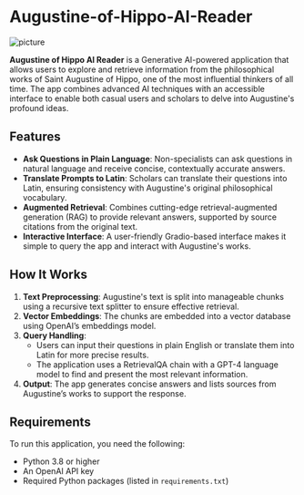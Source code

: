 # Augustine-of-Hippo-AI-Reader
![picture](https://github.com/user-attachments/assets/b3c23916-1aa7-4c43-aa0e-618554b1c783)

**Augustine of Hippo AI Reader** is a Generative AI-powered application that allows users to explore and retrieve information from the philosophical works of Saint Augustine of Hippo, one of the most influential thinkers of all time. The app combines advanced AI techniques with an accessible interface to enable both casual users and scholars to delve into Augustine's profound ideas.

## Features

- **Ask Questions in Plain Language**: Non-specialists can ask questions in natural language and receive concise, contextually accurate answers.
- **Translate Prompts to Latin**: Scholars can translate their questions into Latin, ensuring consistency with Augustine's original philosophical vocabulary.
- **Augmented Retrieval**: Combines cutting-edge retrieval-augmented generation (RAG) to provide relevant answers, supported by source citations from the original text.
- **Interactive Interface**: A user-friendly Gradio-based interface makes it simple to query the app and interact with Augustine's works.

## How It Works

1. **Text Preprocessing**: Augustine's text is split into manageable chunks using a recursive text splitter to ensure effective retrieval.
2. **Vector Embeddings**: The chunks are embedded into a vector database using OpenAI’s embeddings model.
3. **Query Handling**:
   - Users can input their questions in plain English or translate them into Latin for more precise results.
   - The application uses a RetrievalQA chain with a GPT-4 language model to find and present the most relevant information.
4. **Output**: The app generates concise answers and lists sources from Augustine’s works to support the response.

## Requirements

To run this application, you need the following:

- Python 3.8 or higher
- An OpenAI API key
- Required Python packages (listed in `requirements.txt`)



